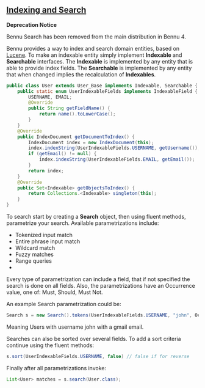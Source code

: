 ## [**Indexing and Search**](README.md)

**Deprecation Notice**

Bennu Search has been removed from the main distribution in Bennu 4.

Bennu provides a way to index and search domain entities, based on [Lucene](https://lucene.apache.org/). To make an indexable entity simply implement **Indexable** and **Searchable** interfaces. The **Indexable** is implemented by any entity that is able to provide index fields. The **Searchable** is implemented by any entity that when changed implies the recalculation of **Indexables**.

```java
public class User extends User_Base implements Indexable, Searchable {
    public static enum UserIndexableFields implements IndexableField {
        USERNAME, EMAIL;
        @Override
        public String getFieldName() {
            return name().toLowerCase();
        }
    }
    @Override
    public IndexDocument getDocumentToIndex() {
        IndexDocument index = new IndexDocument(this);
        index.indexString(UserIndexableFields.USERNAME, getUsername());
        if (getEmail() != null) {
            index.indexString(UserIndexableFields.EMAIL, getEmail());
        }
        return index;
    }
    @Override
    public Set<Indexable> getObjectsToIndex() {
        return Collections.<Indexable> singleton(this);
    }
}
```


To search start by creating a **Search** object, then using fluent methods, parametrize your search. Available parametrizations include:

* Tokenized input match
* Entire phrase input match
* Wildcard match
* Fuzzy matches
* Range queries
* 
Every type of parametrization can include a field, that if not specified the search is done on all fields. Also, the parametrizations have an Occurrence value, one of: Must, Should, Must Not.

An example Search parametrization could be:
```java
Search s = new Search().tokens(UserIndexableFields.USERNAME, "john", Occur.MUST).wildcard(UserIndexableFields.EMAIL, "*@gmail.com", Occur.MUST)
```
Meaning Users with username john with a gmail email.

Searches can also be sorted over several fields. To add a sort criteria continue using the fluent methods:
```java
s.sort(UserIndexableFields.USERNAME, false) // false if for reverse
```

Finally after all parametrizations invoke:
```java
List<User> matches = s.search(User.class);
```

